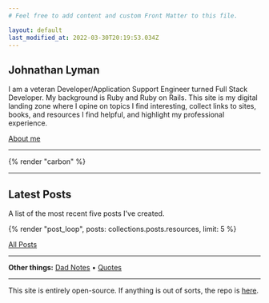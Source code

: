 ```yaml
---
# Feel free to add content and custom Front Matter to this file.

layout: default
last_modified_at: 2022-03-30T20:19:53.034Z
---
```


<h2>Johnathan Lyman</h2>
<p>I am a veteran Developer/Application Support Engineer turned Full Stack Developer. My background is Ruby and Ruby on Rails. This site is my digital landing zone where I opine on topics I find interesting, collect links to sites, books, and resources I find helpful, and highlight my professional experience.</p>

<p><a href="/about/">About me <i class="far fa-long-arrow-alt-right"></i></a></p>
<hr>
{% render "carbon" %}
<hr>
<h2>Latest Posts</h2>
<p>A list of the most recent five posts I've created.</p>
{% render "post_loop", posts: collections.posts.resources, limit: 5 %}

<p>
  <a href="/posts/">All Posts <i class="far fa-long-arrow-alt-right"></i></a>
</p>
<hr>
<p><strong>Other things:</strong> <a href="/dad-notes">Dad Notes</a> • <a href="/quotes">Quotes</a> </p>
<hr>

<p class="small text-muted">This site is entirely open-source. If anything is out of sorts, the repo is <a href="https://github.com/johlym/johnathan-org" target="_blank">here</a>.

